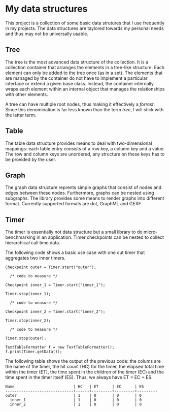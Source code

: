 # My data structures

This project is a collection of some basic data strutures that I use frequently in my projects.
The data structures are taylored towards my personal needs and thus may not be universally usable.

## Tree

The tree is the most advanced data structure of the collection. It is a collection container that arranges the elements 
in a tree-like structure. Each element can only be added to the tree once (as in a set). The elements that are managed 
by the container do not have to implement a particular interface or extend a given base class. Instead, the container 
internally wraps each element within an internal object that manages the relationships with other elements.
 
A tree can have multiple root nodes, thus making it effectively a _forrest_. Since this denomination is far
less known than the term _tree_, I will stick with the latter term.

## Table

The table data structure provides means to deal with two-dimensional mappings: each table entry consists of a row key,
a column key and a value. The row and column keys are unordered, any structure on these keys has to be provided
by the user.

## Graph

The graph data structure reprents simple graphs that consist of nodes and edges between these nodes. Furthermore, graphs
can be nested using subgraphs. The library provides some means to render graphs into different format. Currently supported
formats are dot, GraphML and GEXF.

## Timer

The timer is essentially not data structure but a small library to do micro-benchmarking in an application. Timer 
checkpoints can be nested to collect hierarchical call time data.

The following code shows a basic use case with one out timer that aggregates two inner timers.

```
Checkpoint outer = Timer.start("outer");

  /* code to measure */

Checkpoint inner_1 = Timer.start("inner_1");

Timer.stop(inner_1);

  /* code to measure */

Checkpoint inner_2 = Timer.start("inner_2");

Timer.stop(inner_2);

  /* code to measure */

Timer.stop(outer);

TextTableFormatter f = new TextTableFormatter();
f.print(Timer.getData());
```

The following table shows the output of the previous code: the colums are the name of the timer, the hit count (HC) for the timer,
the elapsed total time within the timer (ET), the time spent in the children of the timer (EC) and the time spent in
the timer itself (ES). Thus, we always have ET = EC + ES.

```
Name                          | HC   | ET      | EC      | ES      
------------------------------+------+---------+---------+---------
outer                         | 1    | 0       | 0       | 0       
  inner_1                     | 1    | 0       | 0       | 0       
  inner_2                     | 1    | 0       | 0       | 0       
```

